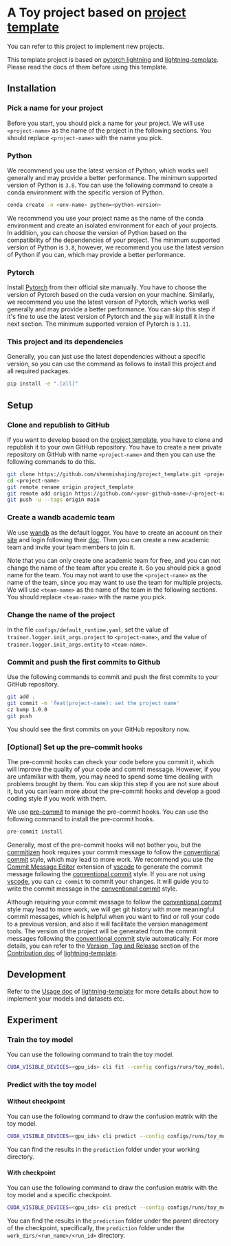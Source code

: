 # A Toy project based on [project template](https://github.com/shenmishajing/project_template)

You can refer to this project to implement new projects.

This template project is based on [pytorch lightning](https://pytorch-lightning.readthedocs.io/en/stable/) and [lightning-template](https://github.com/shenmishajing/lightning_template). Please read the docs of them before using this template.

## Installation

### Pick a name for your project

Before you start, you should pick a name for your project. We will use `<project-name>` as the name of the project in the following sections. You should replace `<project-name>` with the name you pick.

### Python

We recommend you use the latest version of Python, which works well generally and may provide a better performance. The minimum supported version of Python is `3.8`. You can use the following command to create a conda environment with the specific version of Python.

```bash
conda create -n <env-name> python=<python-version>
```

We recommend you use your project name as the name of the conda environment and create an isolated environment for each of your projects. In addition, you can choose the version of Python based on the compatibility of the dependencies of your project. The minimum supported version of Python is `3.8`, however, we recommend you use the latest version of Python if you can, which may provide a better performance.

### Pytorch

Install [Pytorch](https://pytorch.org/get-started/locally/) from their official site manually. You have to choose the version of Pytorch based on the cuda version on your machine. Similarly, we recommend you use the latest version of Pytorch, which works well generally and may provide a better performance. You can skip this step if it's fine to use the latest version of Pytorch and the `pip` will install it in the next section. The minimum supported version of Pytorch is `1.11`.

### This project and its dependencies

Generally, you can just use the latest dependencies without a specific version, so you can use the command as follows to install this project and all required packages.

```bash
pip install -e ".[all]"
```

## Setup

### Clone and republish to GitHub

If you want to develop based on the [project template](https://github.com/shenmishajing/project_template), you have to clone and republish it to your own GitHub repository. You have to create a new private repository on GitHub with name `<project-name>` and then you can use the following commands to do this.

```bash
git clone https://github.com/shenmishajing/project_template.git <project-name>
cd <project-name>
git remote rename origin project_template
git remote add origin https://github.com/<your-github-name>/<project-name>.git
git push -u --tags origin main
```

### Create a wandb academic team

We use [wandb](https://wandb.ai/) as the default logger. You have to create an account on their [site](https://wandb.ai/) and login following their [doc](https://docs.wandb.ai/quickstart). Then you can create a new academic team and invite your team members to join it.

Note that you can only create one academic team for free, and you can not change the name of the team after you create it. So you should pick a good name for the team. You may not want to use the `<project-name>` as the name of the team, since you may want to use the team for multiple projects. We will use `<team-name>` as the name of the team in the following sections. You should replace `<team-name>` with the name you pick.

### Change the name of the project

In the file `configs/default_runtime.yaml`, set the value of `trainer.logger.init_args.project` to `<project-name>`, and the value of `trainer.logger.init_args.entity` to `<team-name>`.

### Commit and push the first commits to Github

Use the following commands to commit and push the first commits to your GitHub repository.

```bash
git add .
git commit -m 'feat(project-name): set the project name'
cz bump 1.0.0
git push
```

You should see the first commits on your GitHub repository now.

### [Optional] Set up the pre-commit hooks

The pre-commit hooks can check your code before you commit it, which will improve the quality of your code and commit message. However, if you are unfamiliar with them, you may need to spend some time dealing with problems brought by them. You can skip this step if you are not sure about it, but you can learn more about the pre-commit hooks and develop a good coding style if you work with them.

We use [pre-commit](https://pre-commit.com/) to manage the pre-commit hooks. You can use the following command to install the pre-commit hooks.

```bash
pre-commit install
```

Generally, most of the pre-commit hooks will not bother you, but the [commitizen](https://github.com/commitizen-tools/commitizen) hook requires your commit message to follow the [conventional commit](https://www.conventionalcommits.org/en/v1.0.0/) style, which may lead to more work. We recommend you use the [Commit Message Editor](https://marketplace.visualstudio.com/items?itemName=adam-bender.commit-message-editor) extension of [vscode](https://code.visualstudio.com/) to generate the commit message following the [conventional commit](https://www.conventionalcommits.org/en/v1.0.0/) style. If you are not using [vscode](https://code.visualstudio.com/), you can `cz commit` to commit your changes. It will guide you to write the commit message in the [conventional commit](https://www.conventionalcommits.org/en/v1.0.0/) style.

Although requiring your commit message to follow the [conventional commit](https://www.conventionalcommits.org/en/v1.0.0/) style may lead to more work, we will get git history with more meaningful commit messages, which is helpful when you want to find or roll your code to a previous version, and also it will facilitate the version management tools. The version of the project will be generated from the commit messages following the [conventional commit](https://www.conventionalcommits.org/en/v1.0.0/) style automatically. For more details, you can refer to the [Version, Tag and Release](https://lightning-template.readthedocs.io/en/latest/get_started/contribution.html#version-tag-and-release) section of the [Contribution doc](https://lightning-template.readthedocs.io/en/latest/get_started/contribution.html#) of [lightning-template](https://github.com/shenmishajing/lightning_template).

## Development

Refer to the [Usage doc](https://lightning-template.readthedocs.io/en/latest/get_started/usage.html#) of [lightning-template](https://github.com/shenmishajing/lightning_template) for more details about how to implement your models and datasets etc.

## Experiment

### Train the toy model

You can use the following command to train the toy model.

```bash
CUDA_VISIBLE_DEVICES=<gpu_ids> cli fit --config configs/runs/toy_model/toy_model_toy_dataset_1x.yaml
```

### Predict with the toy model

#### Without checkpoint

You can use the following command to draw the confusion matrix with the toy model.

```bash
CUDA_VISIBLE_DEVICES=<gpu_ids> cli predict --config configs/runs/toy_model/toy_model_toy_dataset_1x.yaml
```

You can find the results in the `prediction` folder under your working directory.

#### With checkpoint

You can use the following command to draw the confusion matrix with the toy model and a specific checkpoint.

```bash
CUDA_VISIBLE_DEVICES=<gpu_ids> cli predict --config configs/runs/toy_model/toy_model_toy_dataset_1x.yaml --ckpt_path work_dirs/<run_name>/<run_id>/checkpoints/<checkpoint_name>.ckpt
```

You can find the results in the `prediction` folder under the parent directory of the checkpoint, specifically, the `prediction` folder under the `work_dirs/<run_name>/<run_id>` directory.
